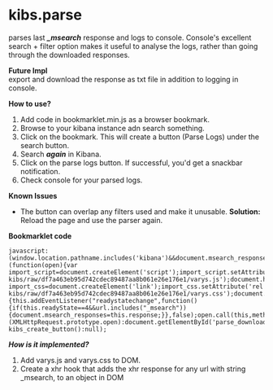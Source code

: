 # kibs.parse
parses last **_\_msearch_** response and logs to console. Console's excellent search + filter option makes it useful to analyse the logs, rather than going through the downloaded responses.

**Future Impl**  
export and download the response as txt file in addition to logging in console.

**How to use?**  
1. Add code in bookmarklet.min.js as a browser bookmark.  
2. Browse to your kibana instance adn search something.  
3. Click on the bookmark. This will create a button (Parse Logs) under the search button.  
4. Search ***again*** in Kibana.  
5. Click on the parse logs button. If successful, you'd get a snackbar notification.  
6. Check console for your parsed logs.  

**Known Issues**  
- The button can overlap any filters used and make it unusable. **Solution:** Reload the page and use the parser again.

**Bookmarklet code**  
```
javascript:(window.location.pathname.includes('kibana')&&document.msearch_responses===undefined&&document.getElementById('parse_download')===null?(function(open){var import_script=document.createElement('script');import_script.setAttribute('src','https://bbcdn.githack.com/itskdaniel/varys-kibs/raw/df7a463eb95d742cdec89487aa8b061e26e176e1/varys.js');document.head.appendChild(import_script);var import_css=document.createElement('link');import_css.setAttribute('rel','stylesheet');import_css.setAttribute('type','text/css');import_css.setAttribute('href','https://bbcdn.githack.com/itskdaniel/varys-kibs/raw/df7a463eb95d742cdec89487aa8b061e26e176e1/varys.css');document.head.appendChild(import_css);document.msearch_responses='';XMLHttpRequest.prototype.open=function(method,url,async,user,pass){this.addEventListener("readystatechange",function(){if(this.readyState==4&&url.includes("_msearch")){document.msearch_responses=this.response;}},false);open.call(this,method,url,async,user,pass);};})(XMLHttpRequest.prototype.open):document.getElementById('parse_download')===null?kibs_create_button():null);
```
***How is it implemented?***  
1. Add varys.js and varys.css to DOM.  
2. Create a xhr hook that adds the xhr response for any url with string \_msearch, to an object in DOM  